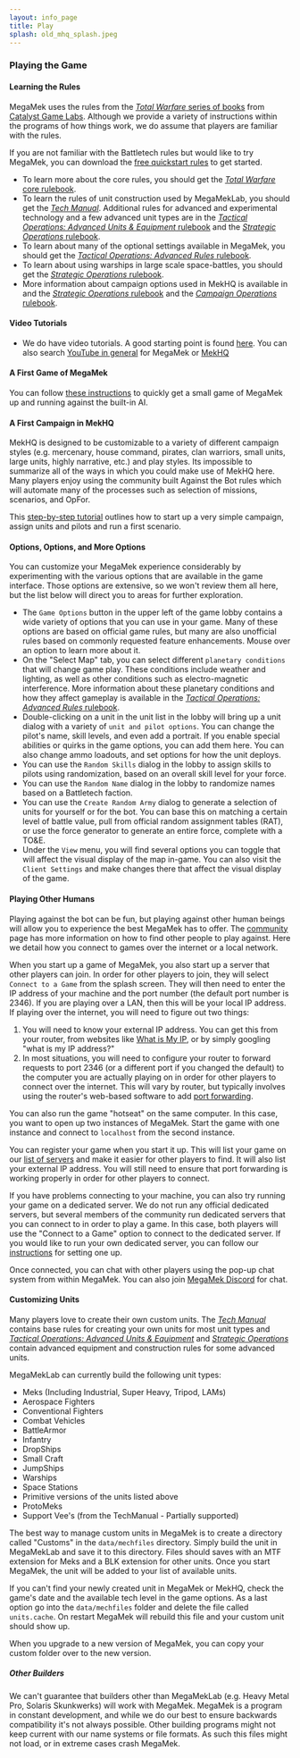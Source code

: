 ```yaml
---
layout: info_page
title: Play
splash: old_mhq_splash.jpeg
---
```


### Playing the Game

#### Learning the Rules

MegaMek uses the rules from the
[*Total Warfare* series of books](https://bg.battletech.com/books/core_rulebooks/)
from [Catalyst Game Labs](https://www.catalystgamelabs.com/).
Although we provide a variety of instructions within the programs of how
things work, we do assume that players are familiar with the rules.

If you are not familiar with the Battletech rules but would like to try
MegaMek, you can download the
[free quickstart rules](http://bg.battletech.com/wp-content/uploads/2011/10/BattleTechQuick-Start-Rules.pdf?x64300)
to get started.

- To learn more about the core rules, you should get the [*Total Warfare* core rulebook](https://store.catalystgamelabs.com/products/battletech-total-warfare-pdf).
- To learn the rules of unit construction used by MegaMekLab, you should get the [*Tech Manual*](https://store.catalystgamelabs.com/products/battletech-techmanual-book-pdf?variant=16148462534690). Additional rules for advanced and experimental technology and a few advanced unit types are in the [*Tactical Operations: Advanced Units &amp; Equipment* rulebook](https://store.catalystgamelabs.com/products/battletech-tactical-operations-advanced-units-equipement?variant=32091258191906) and the [*Strategic Operations* rulebook](https://store.catalystgamelabs.com/products/battletech-strategic-operations?variant=28800101970).
- To learn about many of the optional settings available in MegaMek, you should get the [*Tactical Operations: Advanced Rules* rulebook](https://store.catalystgamelabs.com/products/battletech-tactical-operations-advanced-rules?variant=32091242463266).
- To learn about using warships in large scale space-battles, you should get the [*Strategic Operations* rulebook](https://store.catalystgamelabs.com/products/battletech-strategic-operations?variant=28800101970).
- More information about campaign options used in MekHQ is available in and the [*Strategic Operations* rulebook](https://store.catalystgamelabs.com/products/battletech-strategic-operations?variant=28800101970) and the [*Campaign Operations* rulebook](https://store.catalystgamelabs.com/products/battletech-campaign-operations-pdf?variant=28800076626).

#### Video Tutorials
- We do have video tutorials. A good starting point is found [here](https://bg.battletech.com/forums/megamek-games/video-tutorials-for-megamek/). You can also search [YouTube in general](https://www.youtube.com/results?search_query=megamek+tutorial) for MegaMek or [MekHQ](https://www.youtube.com/results?search_query=mekhq+tutorial&sp=CAI%253D)

#### A First Game of MegaMek

You can follow [these instructions](/wiki/first_game_mm.html) to quickly get a
small game of MegaMek up and running against the built-in AI.

#### A First Campaign in MekHQ

MekHQ is designed to be customizable to a variety of different campaign styles
(e.g. mercenary, house command, pirates, clan warriors, small units, large
units, highly narrative, etc.) and play styles. Its impossible to summarize all
of the ways in which you could make use of MekHQ here. Many players enjoy using
the community built Against the Bot rules which will automate many of the
processes such as selection of missions, scenarios, and OpFor.

This [step-by-step tutorial](/wiki/first_campaign_mhq.html) outlines how to
start up a very simple campaign, assign units and pilots and run a first scenario.

#### Options, Options, and More Options

You can customize your MegaMek experience considerably by experimenting with
the various options that are available in the game interface. Those options
are extensive, so we won't review them all here, but the list below will direct
you to areas for further exploration.

- The `Game Options` button in the upper left of the game lobby contains a wide variety of options that you can use in your game. Many of these options are based on official game rules, but many are also unofficial rules based on commonly requested feature enhancements. Mouse over an option to learn more about it.
- On the "Select Map" tab, you can select different `planetary conditions` that will change game play. These conditions include weather and lighting, as well as other conditions such as electro-magnetic interference. More information about these planetary conditions and how they affect gameplay is available in the [*Tactical Operations: Advanced Rules* rulebook](https://store.catalystgamelabs.com/products/battletech-tactical-operations-advanced-rules?variant=32091242463266).
- Double-clicking on a unit in the unit list in the lobby will bring up a unit dialog with a variety of `unit and pilot options`. You can change the pilot's name, skill levels, and even add a portrait. If you enable special abilities or quirks in the game options, you can add them here. You can also change ammo loadouts, and set options for how the unit deploys.
- You can use the `Random Skills` dialog in the lobby to assign skills to pilots using randomization, based on an overall skill level for your force.
- You can use the `Random Name` dialog in the lobby to randomize names based on a Battletech faction.
- You can use the `Create Random Army` dialog to generate a selection of units for yourself or for the bot. You can base this on matching a certain level of battle value, pull from official random assignment tables (RAT), or use the force generator to generate an entire force, complete with a TO&E.
- Under the `View` menu, you will find several options you can toggle that will affect the visual display of the map in-game. You can also visit the `Client Settings` and make changes there that affect the visual display of the game.

#### Playing Other Humans

Playing against the bot can be fun, but playing against other human beings will allow you to experience the best MegaMek has to offer. The [community](/community.html) page has more information on how to find other people to play against. Here we detail how you connect to games over the internet or a local network.

When you start up a game of MegaMek, you also start up a server that other players can join. In order for other players to join, they will select `Connect to a Game` from the splash screen. They will then need to enter the IP address of your machine and the port number (the default port number is 2346). If you are playing over a LAN, then this will be your local IP address. If playing over the internet, you will need to figure out two things:

1. You will need to know your external IP address. You can get this from your router, from websites like [What is My IP](https://www.whatismyip.com/), or by simply googling "what is my IP address?"
2. In most situations, you will need to configure your router to forward requests to port 2346 (or a different port if you changed the default) to the computer you are actually playing on in order for other players to connect over the internet. This will vary by router, but typically involves using the router's web-based software to add [port forwarding](https://portforward.com/).

You can also run the game "hotseat" on the same computer. In this case, you want to open up two instances of MegaMek. Start the game with one instance and connect to `localhost` from the second instance.

You can register your game when you start it up. This will list your game on our [list of servers](/servers.html) and make it easier for other players to find. It will also list your external IP address. You will still need to ensure that port forwarding is working properly in order for other players to connect.

If you have problems connecting to your machine, you can also try running your game on a dedicated server. We do not run any official dedicated servers, but several members of the community run dedicated servers that you can connect to in order to play a game. In this case, both players will use the "Connect to a Game" option to connect to the dedicated server. If you would like to run your own dedicated server, you can follow our [instructions](/wiki/ded_servers.html) for setting one up.

Once connected, you can chat with other players using the pop-up chat system from within MegaMek. You can also join [MegaMek Discord](https://discord.gg/u2vJ5U2QpD) for chat.

#### Customizing Units

Many players love to create their own custom units. The
[*Tech Manual*](https://store.catalystgamelabs.com/products/battletech-techmanual-book-pdf?variant=16148462534690)
contains base rules for creating your own units for most unit types and
[*Tactical Operations: Advanced Units &amp; Equipment*](https://store.catalystgamelabs.com/products/battletech-tactical-operations-advanced-units-equipement?variant=32091258191906)
and [*Strategic Operations*](https://store.catalystgamelabs.com/products/battletech-strategic-operations?variant=28800101970)
contain advanced equipment and construction rules for some advanced units.

MegaMekLab can currently build the following unit types:

* Meks (Including Industrial, Super Heavy, Tripod, LAMs)
* Aerospace Fighters
* Conventional Fighters
* Combat Vehicles
* BattleArmor
* Infantry
* DropShips
* Small Craft
* JumpShips
* Warships
* Space Stations
* Primitive versions of the units listed above
* ProtoMeks
* Support Vee's (from the TechManual - Partially supported)

The best way to manage custom units in MegaMek is to create a directory
called "Customs" in the `data/mechfiles` directory. Simply build the unit
in MegaMekLab and save it to this directory. Files should saves with an MTF
extension for Meks and a BLK extension for other units. Once you start MegaMek,
the unit will be added to your list of available units.

If you can't find your newly created unit in MegaMek or MekHQ, check the game's
date and the available tech level in the game options. As a last option go into
the `data/mechfiles` folder and delete the file called `units.cache`. On restart
MegaMek will rebuild this file and your custom unit should show up.

When you upgrade to a new version of MegaMek, you can copy your custom folder
over to the new version.

##### Other Builders

We can't guarantee that builders other than MegaMekLab (e.g. Heavy Metal Pro,
Solaris Skunkwerks) will work with MegaMek. MegaMek is a program in constant
development, and while we do our best to ensure backwards compatibility it's not
always possible. Other building programs might not keep current with our name
systems or file formats. As such this files might not load, or in extreme cases
crash MegaMek.

